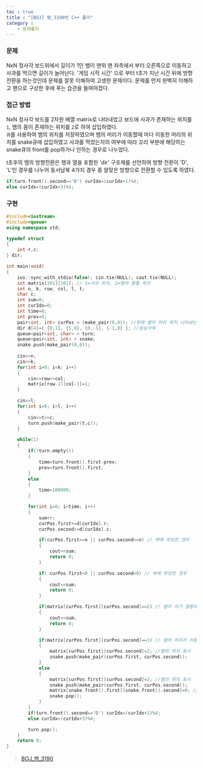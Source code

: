 ```yaml
---
toc : true
title : "[BOJ] 뱀_3190번 C++ 풀이"
category :
    - 문제풀이
---
```

### 문제 
NxN 정사각 보드위에서 길이가 1인 뱀이 맨위 맨 좌측에서 부터 오른쪽으로 이동하고 사과를 먹으면 길이가 늘어난다. '게임 시작 시간' 으로 부터 t초가 지난 시간 뒤에 방향 전환을 하는것인데 문제를 잘못 이해하여 고생한 문제이다. 문제를 먼저 완벽히 이해하고 팬으로 구상한 후에 푸는 습관을 들여야겠다.

### 접근 방법
NxN 정사각 보드를 2차원 배열 matrix로 나타내었고 보드에 사과가 존재하는 위치를 `1`, 뱀의 몸이 존재하는 위치를 `2`로 하여 삽입하였다.<br>
`큐`를 사용하여 뱀의 위치를 저장하였으며 뱀의 머리가 이동할때 마다 이동한 머리의 위치를 snake큐에 삽입하였고 사과를 먹었는지의 여부에 따라 꼬리 부분에 해당하는 snake큐의 front를 pop하거나 안하는 경우로 나누었다.<br>

t초후의 뱀의 방향전환은 행과 열을 포함한 'dir' 구조체를 선언하여 방향 전환이 'D', 'L'인 경우를 나누어 동서남북 4가지 경우 중 알맞은 방향으로 전환할 수 있도록 하였다.
``` cpp
if(turn.front().second=='D') curIdx=(curIdx+1)%4;
else curIdx=(curIdx+3)%4;
```

### 구현
``` cpp
#include<iostream>
#include<queue>
using namespace std;

typedef struct
{
    int r,c;
} dir;

int main(void)
{
    ios::sync_with_stdio(false); cin.tie(NULL); cout.tie(NULL);
    int matrix[101][101]; // 1=사과 위치, 2=뱀의 몸통 위치
    int n, k, row, col, l, t;
    char c;
    int sum=0;
    int curIdx=0;
    int time=0;
    int prev=0;
    pair<int, int> curPos = (make_pair(0,0)); //현재 뱀의 머리 위치 나타내는 변수
    dir d[4]={ {0,1}, {1,0}, {0,-1}, {-1,0} }; //동남서북
    queue<pair<int, char> > turn;
    queue<pair<int, int> > snake;
    snake.push(make_pair(0,0));
    
    cin>>n;
    cin>>k;
    for(int i=0; i<k; i++)
    {
        cin>>row>>col;
        matrix[row-1][col-1]=1;
    }

    cin>>l;
    for(int i=0; i<l; i++)
    {
        cin>>t>>c;
        turn.push(make_pair(t,c));
    }

    while(1)
    {
        if(!turn.empty())
        {
            time=turn.front().first-prev;
            prev=turn.front().first;
        }
        else
        {
            time=100000;
        }

        for(int i=0; i<time; i++)
        {
            sum++;
            curPos.first+=d[curIdx].r;
            curPos.second+=d[curIdx].c;

            if(curPos.first>=n || curPos.second>=n) // 벽에 부딫힌 경우
            {
                cout<<sum;
                return 0;
            }

            if( curPos.first<0 || curPos.second<0) // 벽에 부딫힌 경우
            {
                cout<<sum;
                return 0;
            }

            if(matrix[curPos.first][curPos.second]==2) // 뱀이 자기 몸통에 부딫히는 경우
            {
                cout<<sum;
                return 0;
            }

            if(matrix[curPos.first][curPos.second]==1) // 뱀의 머리가 이동한 위치에 사과 있을 경우
            {
                matrix[curPos.first][curPos.second]=2; //뱀의 위치 표시
                snake.push(make_pair(curPos.first, curPos.second));
            }
            else
            {
                matrix[curPos.first][curPos.second]=2; //뱀의 위치 표시
                snake.push(make_pair(curPos.first, curPos.second));
                matrix[snake.front().first][snake.front().second]=0; //꼬리 부분 이동 
                snake.pop();
            }
        }
        if(turn.front().second=='D') curIdx=(curIdx+1)%4;
        else curIdx=(curIdx+3)%4;

        turn.pop();
    }
    return 0;
}
```

> [BOJ_뱀_3190](https://www.acmicpc.net/problem/3190)
